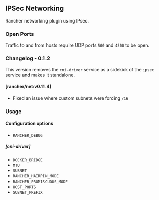 ## IPSec Networking

Rancher networking plugin using IPsec.

### Open Ports

Traffic to and from hosts require UDP ports `500` and `4500` to be open.

### Changelog - 0.1.2

This version removes the `cni-driver` service as a sidekick of the `ipsec` service and makes it standalone.

#### [rancher/net:v0.11.4]
* Fixed an issue where custom subnets were forcing `/16`

### Usage

#### Configuration options
* `RANCHER_DEBUG`

##### [cni-driver]

* `DOCKER_BRIDGE`
* `MTU`
* `SUBNET`
* `RANCHER_HAIRPIN_MODE`
* `RANCHER_PROMISCUOUS_MODE`
* `HOST_PORTS`
* `SUBNET_PREFIX`
